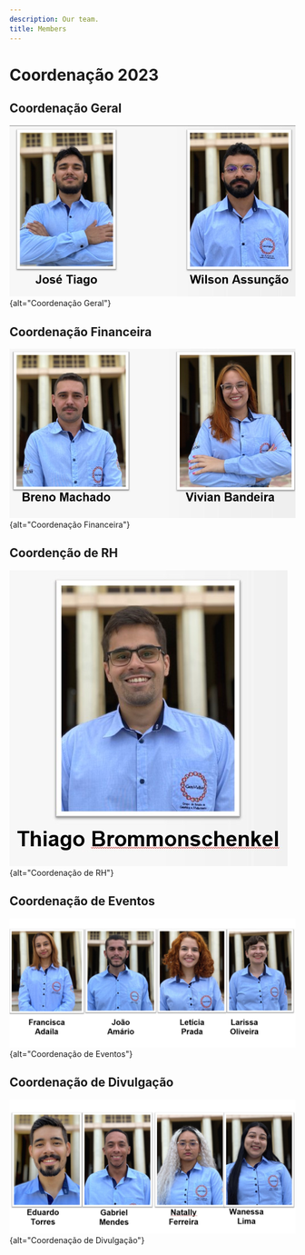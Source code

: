 ```yaml
---
description: Our team.
title: Members
---
```


# Coordenação 2023

## Coordenação Geral

![Coordenação Geral](images/geral-2023.jpg){alt="Coordenação Geral"}

## Coordenação Financeira

![Coordenação Financeira](images/financeiro-2023.jpg){alt="Coordenação Financeira"}

## Coordenção de RH

![Coordenação de RH](images/rh-2023.jpg){alt="Coordenação de RH"}

## Coordenação de Eventos

![Coordenação de Eventos](images/eventos-2023.jpg){alt="Coordenação de Eventos"}

## Coordenação de Divulgação

![Coordenação de Divulgação](images/divulgacao-2023.jpg){alt="Coordenação de Divulgação"}

